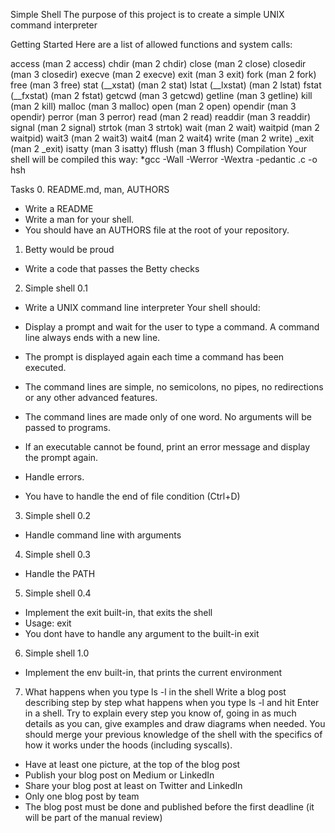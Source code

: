 Simple Shell
The purpose of this project is to create a simple UNIX command interpreter

Getting Started
Here are a list of allowed functions and system calls:

access (man 2 access)
chdir (man 2 chdir)
close (man 2 close)
closedir (man 3 closedir)
execve (man 2 execve)
exit (man 3 exit)
fork (man 2 fork)
free (man 3 free)
stat (__xstat) (man 2 stat)
lstat (__lxstat) (man 2 lstat)
fstat (__fxstat) (man 2 fstat)
getcwd (man 3 getcwd)
getline (man 3 getline)
kill (man 2 kill)
malloc (man 3 malloc)
open (man 2 open)
opendir (man 3 opendir)
perror (man 3 perror)
read (man 2 read)
readdir (man 3 readdir)
signal (man 2 signal)
strtok (man 3 strtok)
wait (man 2 wait)
waitpid (man 2 waitpid)
wait3 (man 2 wait3)
wait4 (man 2 wait4)
write (man 2 write)
_exit (man 2 _exit)
isatty (man 3 isatty)
fflush (man 3 fflush)
Compilation
Your shell will be compiled this way:
*gcc -Wall -Werror -Wextra -pedantic .c -o hsh

Tasks
0. README.md, man, AUTHORS
 - Write a README
 - Write a man for your shell.
 - You should have an AUTHORS file at the root of your repository.
1. Betty would be proud
 - Write a code that passes the Betty checks
2. Simple shell 0.1
 - Write a UNIX command line interpreter
 Your shell should:

 - Display a prompt and wait for the user to type a command. A command line always ends with a new line.
 - The prompt is displayed again each time a command has been executed.
 - The command lines are simple, no semicolons, no pipes, no redirections or any other advanced features.
 - The command lines are made only of one word. No arguments will be passed to programs.
 - If an executable cannot be found, print an error message and display the prompt again.
 - Handle errors.
 - You have to handle the end of file condition (Ctrl+D)
3. Simple shell 0.2
 - Handle command line with arguments
4. Simple shell 0.3
 - Handle the PATH
5. Simple shell 0.4
 - Implement the exit built-in, that exits the shell
 - Usage: exit
 - You dont have to handle any argument to the built-in exit
6. Simple shell 1.0
 - Implement the env built-in, that prints the current environment
7. What happens when you type ls -l in the shell
 Write a blog post describing step by step what happens when you type ls -l and hit Enter in a shell. Try to explain every step you know of, going in as much details as you can, give examples and draw diagrams when needed. You should merge your previous knowledge of the shell with the specifics of how it works under the hoods (including syscalls).

 - Have at least one picture, at the top of the blog post
 - Publish your blog post on Medium or LinkedIn
 - Share your blog post at least on Twitter and LinkedIn
 - Only one blog post by team
 - The blog post must be done and published before the first deadline (it will be part of the manual review)